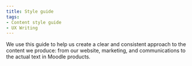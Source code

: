 ```yaml
---
title: Style guide
tags:
- Content style guide
- UX Writing
---
```


We use this guide to help us create a clear and consistent approach to the content we produce: from our website, marketing, and communications to the actual text in Moodle products.
